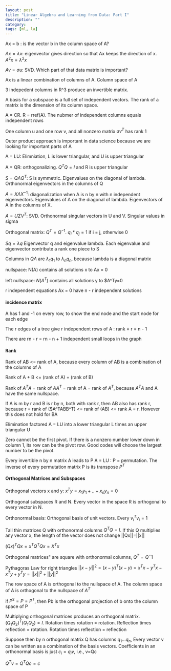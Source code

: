 ```yaml
---
layout: post
title: "Linear Algebra and Learning from Data: Part I"
description: ""
category: 
tags: [ml, la]
--- 
```


Ax = b : is the vector b in the column space of A? 

$Ax = \lambda x$: eigenvector gives direction so that Ax keeps the direction of x. $A^2x = \lambda^2 x$

$Av = \sigma u$: SVD. Which part of that data matrix is important?

Ax is a linear combination of columns of A. Column space of A

3 indepedent columns in R^3 produce an invertible matrix.

A basis for a subspace is a full set of independent vectors. The rank of a matrix is the dimension of its column space.

A = CR. R = rref(A). The nubmer of independent columns equals independent rows

One column u and one row v, and all nonzero matrix $uv^T$ has rank 1 

Outer product approach is important in data science because we are looking for important parts of A

A = LU: Elimniation, L is lower triangular, and U is upper triangular

A = QR: orthogonalizing. $Q^TQ=I$ and R is upper triangular 

$S=Q\Lambda Q^T$: S is symmetric. Eigenvalues on the diagonal of lambda. Orthonormal eigenvectors in the columns of Q

$A=X\Lambda X^{-1}$: diagonalization when A is n by n with n independent eigenvectors. Eigenvalues of A on the diagonal of lambda. Eigenvectors of A in the columns of X.

$A=U\Sigma V^T$: SVD. Orthonormal singular vectors in U and V. Singular values in sigma

Orthogonal matrix: $Q^T=Q^{-1}$. $q_i * q_j = 1$ if i = j, otherwise 0

$Sq = \lambda q$ Eigenvector q and eigenvalue lambda. Each eigenvalue and eigenvector contribute a rank one piece to S

Columns in $Q\Lambda$ are $\lambda _1q_1$ to $\lambda _nq_n$, because lambda is a diagonal matrix  

nullspace: N(A) contains all solutions x to Ax = 0

left nullspace: $N(A^T)$ contains all solutions y to $A^Ty=0

r independent equations Ax = 0 have n - r independent solutions

#### incidence matrix

A has 1 and -1 on every row, to show the end node and the start node for each edge

The r edges of a tree give r independent rows of A : rank = r = n - 1

There are rn - r = rn - n + 1 independent small loops in the graph

#### Rank

Rank of AB <= rank of A, because every column of AB is a combination of the columns of A  

Rank of A + B <= (rank of A) + (rank of B) 

Rank of $A^TA$ = rank of $AA^T$ = rank of A = rank of $A^T$, because $A^TA$ and A have the same nullspace.

If A is m by r and B is r by n, both with rank r, then AB also has rank r, because r = rank of ($A^TABB^T) <= rank of (AB) <= rank A = r. However this does not hold for BA

Elimination factored A = LU into a lower triangular L times an upper triangular U

Zero cannot be the first pivot. If there is a nonzero number lower down in column 1, its row can be the pivot row. Good codes will choose the largest number to be the pivot.

Every invertible n by n matrix A leads to P A = LU : P = permutation. The inverse of every permutation matrix P is its transpose $P^T$


#### Orthogonal Matrices and Subspaces

Orthogonal vectors x and y: $x^Ty= x_1y_1 + .. + x_ny_n = 0$ 

Orthogonal subspaces R and N. Every vector in the space R is orthogonal to every vector in N.

Orthonormal basis: Orthogonal basis of unit vectors. Every $v_i^Tv_i = 1$

Tall thin matrices Q with orthonormal columns $Q^TQ= I$. If this Q multiplies any vector x, the length of the vector does not change ||Qx||=||x|| 

$(Qx)^TQx = x^TQ^TQx = X^Tx$

Orthogonal matrices" are square with orthonormal columns, $Q^T=Q^-1$

Pythagoras Law for right triangles $||x-y||^2 = (x-y)^T(x-y)=x^Tx - y^Tx - x^Ty + y^Ty = ||x||^2 + ||y||^2$

The row space of A is orthogonal to the nullspace of A.  The column space of A is orthogonal to the nullspace of $A^T$

if $P^2 = P = P^T$, then Pb is the orthogonal projection of b onto the column space of P

Multiplying orthogonal matrices produces an orthogonal matrix. $(Q_1Q_2)^T(Q_1Q_2) = I$. Rotation times rotation = rotation. Reflection times reflection = rotation. Rotation times reflection = reflection

Suppose then by n orthogonal matrix Q has columns $q_1...q_n$, Every vector v can be written as a combination of the basis vectors. Coefficients in an orthonormal basis is just $c_i= q_iv$, i.e., v=Qc

$Q^Tv=Q^TQc=c$

















